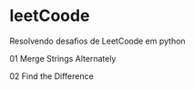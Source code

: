 # leetCoode
 Resolvendo desafios de LeetCoode em python

01 Merge Strings Alternately

02 Find the Difference